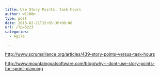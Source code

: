 ```yaml
---
title: Use Story Points, task hours
author: w1100n
type: post
date: 2013-02-21T15:05:36+00:00
url: /?p=5223
categories:
  - Agile

---
```

[<http://www.scrumalliance.org/articles/439-story-points-versus-task-hours>][1]

<http://www.mountaingoatsoftware.com/blog/why-i-dont-use-story-points-for-sprint-planning>

 [1]: http://www.mountaingoatsoftware.com/blog/why-i-dont-use-story-points-for-sprint-planning